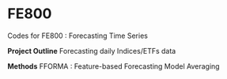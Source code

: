 # FE800

Codes for FE800 : Forecasting Time Series

**Project Outline**
Forecasting daily Indices/ETFs data 

**Methods**
FFORMA : Feature-based Forecasting Model Averaging
